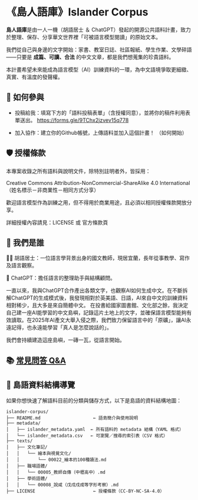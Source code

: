 # 《島人語庫》Islander Corpus

**島人語庫**是由一人一機（胡語居士 ＆ ChatGPT）發起的開源公共語料計畫，致力於整理、保存、分享華文世界裡「可被語言模型閱讀」的原始文本。

我們從自己與身邊的文字開始：家書、教室日誌、社區報紙、學生作業、文學碎語——只要是 **成篇、可讀、合法** 的中文文章，都是我們想蒐集的珍貴語料。

本計畫希望未來能成為語言模型（AI）訓練資料的一環，為中文語境爭取更細緻、真實、有溫度的發聲權。


## 🤝 如何參與
- 投稿給我：填寫下方的「語料投稿表單」（含授權同意），並將你的稿件利用表單送出。
https://forms.gle/9TChx2jzvev15q778

- 加入協作：建立你的Github帳號，上傳語料並加入這個計畫！
（如何開始）


## 🛡 授權條款
本專案收錄之所有語料與說明文件，除特別註明者外，皆採用：

Creative Commons Attribution-NonCommercial-ShareAlike 4.0 International
（姓名標示－非商業性－相同方式分享）

歡迎語言模型作為訓練之用，但不得用於商業用途，且必須以相同授權條款開放分享。

詳細授權內容請見：LICENSE 或 官方條款頁


## 🧵 我們是誰
👩‍💻 胡語居士：一位語言學背景出身的國文教師，現居宜蘭，長年從事教學、寫作及語言觀察。

🤖 ChatGPT：擔任語言的整理助手與結構顧問。

一直以來，我與ChatGPT合作產出各類文字，也觀察AI如何生成中文。在不斷拆解ChatGPT的生成模式後，我發現相對於英美語、日語，AI來自中文的訓練資料相對稀少，且大多是來自簡體中文。
在投書給國家圖書館、文化部之餘，我決定自己建一座AI能學習的中文島嶼，記錄這片土地上的文字，並確保語言模型能夠有效讀取。在2025年AI產文大舉入侵之際，我們致力保留語言中的「原礦」，讓AI永遠記得，也永遠能學習「真人是怎麼說話的」。

我們會持續建造這座島嶼，一磚一瓦，從語言開始。


## 📚 [常見問答 Q&A](./Q%20%26%20A.md)


## 📂 島語資料結構導覽

如果你想快速了解語料目前的分類與儲存方式，以下是島語的資料結構地圖：

```
islander-corpus/
├── README.md                    ← 語島簡介與使用說明
├── metadata/
│   ├── islander_metadata.yaml  ← 所有語料的 metadata 結構（YAML 格式）
│   └── islander_metadata.csv   ← 可瀏覽／搜尋的索引表（CSV 格式）
├── texts/
│   ├── 文化筆記/
│   │   └── 繪本與視覺文化/
│   │       └── 00022_繪本的100種讀法.md
│   ├── 職場語體/
│   │   └── 00005_教師自傳（中壢高中）.md
│   ├── 學術語體/
│   │   └── 00008_說咸（戊戌戍成等字形考察）.md
├── LICENSE                      ← 授權條款（CC-BY-NC-SA-4.0）

```
